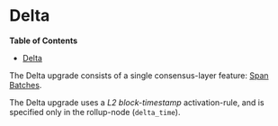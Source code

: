 # Delta

<!-- START doctoc generated TOC please keep comment here to allow auto update -->
<!-- DON'T EDIT THIS SECTION, INSTEAD RE-RUN doctoc TO UPDATE -->
**Table of Contents**

- [Delta](#delta)

<!-- END doctoc generated TOC please keep comment here to allow auto update -->

[span-batches]: ../span-batches.md

The Delta upgrade consists of a single consensus-layer feature: [Span Batches][span-batches].

The Delta upgrade uses a _L2 block-timestamp_ activation-rule, and is specified only in the rollup-node (`delta_time`).
